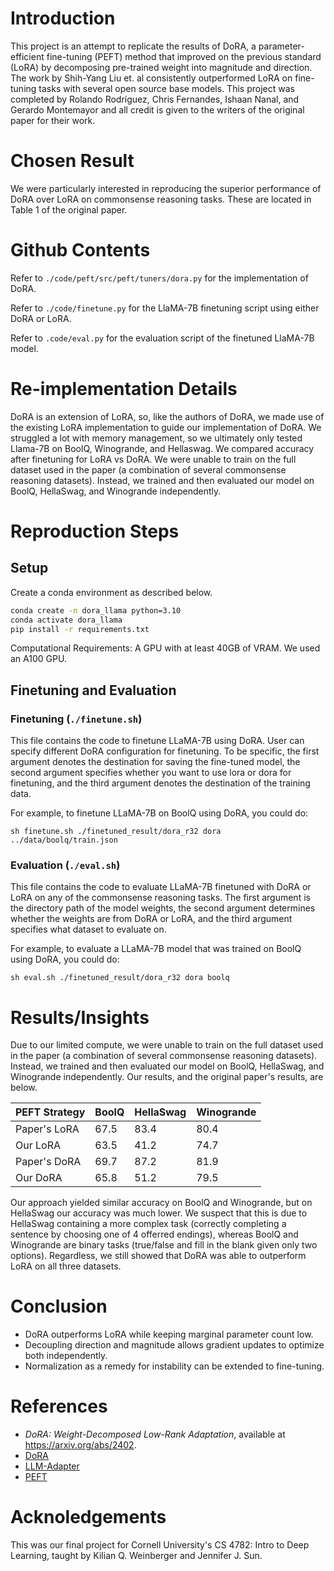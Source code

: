 # Introduction

This project is an attempt to replicate the results of DoRA, a parameter-efficient fine-tuning (PEFT) method that improved on the previous standard (LoRA) by decomposing pre-trained weight into magnitude and direction. The work by Shih-Yang Liu et. al consistently outperformed LoRA on fine-tuning tasks with several open source base models. This project was completed by Rolando Rodríguez, Chris Fernandes, Ishaan Nanal, and Gerardo Montemayor and all credit is given to the writers of the original paper for their work.

# Chosen Result

We were particularly interested in reproducing the superior performance of DoRA over LoRA on commonsense reasoning tasks. These are located in Table 1 of the original paper. 

# Github Contents

Refer to `./code/peft/src/peft/tuners/dora.py` for the implementation of DoRA.

Refer to `./code/finetune.py` for the LlaMA-7B finetuning script using either DoRA or LoRA.

Refer to `.code/eval.py` for the evaluation script of the finetuned LlaMA-7B model.

# Re-implementation Details

DoRA is an extension of LoRA, so, like the authors of DoRA, we made use of the existing LoRA implementation to guide our implementation of DoRA. We struggled a lot with memory management, so we ultimately only tested Llama-7B on BoolQ, Winogrande, and Hellaswag. We compared accuracy after finetuning for LoRA vs DoRA. We were unable to train on the full dataset used in the paper (a combination of several commonsense reasoning datasets). Instead, we trained and then evaluated our model on BoolQ, HellaSwag, and Winogrande independently.

# Reproduction Steps
## Setup
Create a conda environment as described below.
```bash
conda create -n dora_llama python=3.10
conda activate dora_llama
pip install -r requirements.txt
```

Computational Requirements: A GPU with at least 40GB of VRAM. We used an A100 GPU.

## Finetuning and Evaluation

### Finetuning (`./finetune.sh`)
This file contains the code to finetune LLaMA-7B using DoRA. User can specify different DoRA configuration for finetuning. To be specific, the first argument denotes the destination for saving the fine-tuned model, the second argument specifies whether you want to use lora or dora for finetuning, and the third argument denotes the destination of the training data.
 
For example, to finetune LLaMA-7B on BoolQ using DoRA, you could do:
```
sh finetune.sh ./finetuned_result/dora_r32 dora ../data/boolq/train.json
```

### Evaluation (`./eval.sh`)

This file contains the code to evaluate LLaMA-7B finetuned with DoRA or LoRA on any of the commonsense reasoning tasks. The first argument is the directory path of the model weights, the second argument determines whether the weights are from DoRA or LoRA, and the third argument specifies what dataset to evaluate on.

For example, to evaluate a LLaMA-7B model that was trained on BoolQ using DoRA, you could do:
```
sh eval.sh ./finetuned_result/dora_r32 dora boolq
```

# Results/Insights
Due to our limited compute, we were unable to train on the full dataset used in the paper (a combination of several commonsense reasoning datasets). Instead, we trained and then evaluated our model on BoolQ, HellaSwag, and Winogrande independently. Our results, and the original paper's results, are below. 

| PEFT Strategy | BoolQ | HellaSwag | Winogrande |
|----------|----------|----------|----------|
| Paper's LoRA| 67.5 | 83.4     | 80.4     |
| Our LoRA   | 63.5  | 41.2     | 74.7    |
| Paper's DoRA | 69.7 | 87.2    | 81.9 |
| Our DoRA   | 65.8| 51.2 | 79.5 |

Our approach yielded similar accuracy on BoolQ and Winogrande, but on HellaSwag our accuracy was much lower. We suspect that this is due to HellaSwag containing a more complex task (correctly completing a sentence by choosing one of 4 offerred endings), whereas BoolQ and Winogrande are binary tasks (true/false and fill in the blank given only two options). Regardless, we still showed that DoRA was able to outperform LoRA on all three datasets.

# Conclusion
- DoRA outperforms LoRA while keeping marginal parameter count low.
- Decoupling direction and magnitude allows gradient updates to optimize both independently.
- Normalization as a remedy for instability can be extended to fine-tuning.

# References
- _DoRA: Weight-Decomposed Low-Rank Adaptation_, available at https://arxiv.org/abs/2402.
- [DoRA](https://github.com/NVlabs/DoRA)
- [LLM-Adapter](https://github.com/AGI-Edgerunners/LLM-Adapters)
- [PEFT](https://github.com/huggingface/peft)

# Acknoledgements
This was our final project for Cornell University's CS 4782: Intro to Deep Learning, taught by Kilian Q. Weinberger and Jennifer J. Sun.

